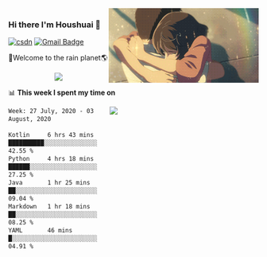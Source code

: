 <img  align='right' height="150" src="https://github.com/LikeRainDay/LikeRainDay/blob/master/pic/img_rain_1.gif?raw=true">



### Hi there I'm Houshuai :lemon:

[![csdn](https://img.shields.io/badge/-csdn-c14438?style=flat-square&logo=c&logoColor=white)](https://blog.csdn.net/qq_15807167)
[![Gmail Badge](https://img.shields.io/badge/-gmail-c14438?style=flat-square&logo=Gmail&logoColor=white&link=mailto:houshuai0816@gmail.com)](mailto:houshuai0816@gmail.com)

🚀Welcome to the rain planet🌎

<center>
<img align='center'  src="https://source.unsplash.com/random/1200x600">
</center>

📊 **This week I spent my time on**

<img align='right'   width="300" src="https://github-readme-stats.vercel.app/api?username=LikeRainDay&show_icons=true&title_color=fff&icon_color=79ff97&text_color=9f9f9f&bg_color=151515">

<!--START_SECTION:waka-->
```text
Week: 27 July, 2020 - 03 August, 2020

Kotlin     6 hrs 43 mins   ██████████░░░░░░░░░░░░░░░   42.55 % 
Python     4 hrs 18 mins   ██████░░░░░░░░░░░░░░░░░░░   27.25 % 
Java       1 hr 25 mins    ██░░░░░░░░░░░░░░░░░░░░░░░   09.04 % 
Markdown   1 hr 18 mins    ██░░░░░░░░░░░░░░░░░░░░░░░   08.25 % 
YAML       46 mins         █░░░░░░░░░░░░░░░░░░░░░░░░   04.91 %
```
<!--END_SECTION:waka-->
